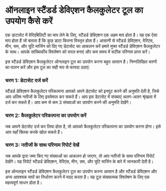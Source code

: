 ऑनलाइन स्टैंडर्ड डेविएशन कैलकुलेटर टूल का उपयोग कैसे करें
=========================================================

एक डाटासेट में वेरिएबिलिटी का माप लेने के लिए, स्टैंडर्ड डेविएशन एक अहम माप होता है। यह एक ऐसा माप होता हैं जो बताता हैं कि कुछ डाटा कितना विस्तृत होता हैं। आसानी से स्टैंडर्ड डेविएशन, वेरिएंस, मीन, सम, और त्रुटि मार्जिन को दिए गए डेटासेट का आकलन करें हमारे मुफ्त स्टैंडर्ड डेविएशन कैलकुलेटर के साथ। आपके सांख्यिकीय विश्लेषण को सरल बनाएं और कम समय में सटीक परिणाम प्राप्त करें।

इस स्टैंडर्ड डेविएशन कैलकुलेटर ऑनलाइन टूल का उपयोग करना बहुत आसान है। निम्नलिखित चरणों का पालन करें और इस टूल का सही रूप से फायदा उठाएं:

### चरण 1: डेटासेट दर्ज करें

स्टैंडर्ड डेविएशन कैलकुलेटर परिकल्पना आपको अपने डेटासेट को इनपुट करने की अनुमति देती है, जिसे आप अंतिम नतीजों के लिए इस्तेमाल कर सकते हैं। आप इस डेटासेट में संख्याएं अलग-अलग श्रृंखला में दर्ज कर सकते हैं। आप कम से कम 3 संख्याओं का उपयोग करने की अनुमति देखेंगे।

### चरण 2: कैलकुलेटर परिकल्पना का उपयोग करें

जब आपने डेटासेट दर्ज कर लिया होता है, तो आपको कैलकुलेटर परिकल्पना का उपयोग करना होगा। इसे आप यहाँ क्लिक करके खोल सकते हैं।

### चरण 3: नतीजों के साथ परिणाम रिपोर्ट देखें

जब आपके द्वारा जमा किए गए संख्याओं का आकलन हो जाएगा, तो आप नतीजों के साथ परिणाम रिपोर्ट देखेंगे। यह रिपोर्ट स्टैंडर्ड डेविएशन, वेरिएंस, मीन, सम, और त्रुटि मार्जिन के बारे में जानकारी देती है।

इस ऑनलाइन स्टैंडर्ड डेविएशन कैलकुलेटर टूल का उपयोग करना आसान है और स्टैंडर्ड डेविएशन और अन्य आवश्यक मापों का निर्धारण करने में मदद करता है। यह टूल संख्यात्मक विश्लेषण के लिए एक महत्वपूर्ण साधन होता है।